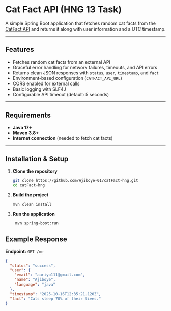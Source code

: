 # Cat Fact API (HNG 13 Task)

A simple Spring Boot application that fetches random cat facts from the [CatFact API](https://catfact.ninja/fact) and returns it along with user information and a UTC timestamp.

---

## Features

- Fetches random cat facts from an external API
- Graceful error handling for network failures, timeouts, and API errors
- Returns clean JSON responses with `status`, `user`, `timestamp`, and `fact`
- Environment-based configuration (`CATFACT_API_URL`)
- CORS enabled for external calls
- Basic logging with SLF4J
- Configurable API timeout (default: 5 seconds)

---
## Requirements

- **Java 17+**
- **Maven 3.8+**
- **Internet connection** (needed to fetch cat facts)

---

## Installation & Setup

1. **Clone the repository**
   ```bash
   git clone https://github.com/Ajiboye-01/catFact-hng.git
   cd catFact-hng
2. **Build the project**
    ```bash
   mvn clean install
3. **Run the application**
   ```bash
    mvn spring-boot:run

## Example Response

**Endpoint:** `GET /me`

```json
{
  "status": "success",
  "user": {
    "email": "aariyo111@gmail.com",
    "name": "Ajiboye",
    "language": "java"
  },
  "timestamp": "2025-10-16T12:35:21.120Z",
  "fact": "Cats sleep 70% of their lives."
}
